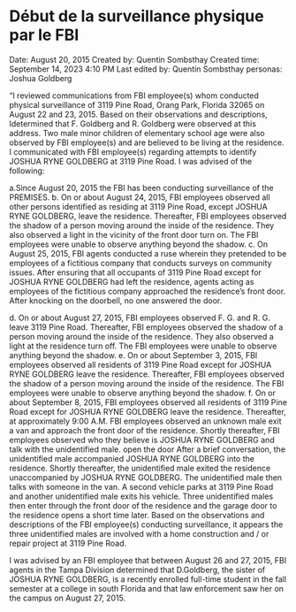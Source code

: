 # Début de la surveillance physique par le FBI

Date: August 20, 2015
Created by: Quentin Sombsthay
Created time: September 14, 2023 4:10 PM
Last edited by: Quentin Sombsthay
personas: Joshua Goldberg

“I reviewed communications from FBI employee(s) whom conducted
physical surveillance of 3119 Pine Road, Orang Park, Florida 32065 on August 22 and 23, 2015. Based on their observations and descriptions, Idetermined that F. Goldberg and R. Goldberg were observed at this address. Two male minor children of elementary
school age were also observed by FBI employee(s) and are believed to be living at the
residence.
I communicated with FBI employee(s) regarding attempts to identify
JOSHUA RYNE GOLDBERG at 3119 Pine Road. I was advised of the following:

a.Since August 20, 2015 the FBI has been conducting surveillance of the PREMISES.
b. On or about August 24, 2015, FBI employees observed all other
persons identified as residing at 3119 Pine Road, except JOSHUA RYNE GOLDBERG, leave the residence. Thereafter, FBI employees observed the shadow of a person moving around the inside of the residence. They also observed a light in the vicinity of
the front door turn on. The FBI employees were unable to observe anything beyond the shadow.
c. On August 25, 2015, FBI agents conducted a ruse wherein they
pretended to be employees of a fictitious company that conducts surveys on community issues. After ensuring that all occupants of 3119 Pine Road except for JOSHUA RYNE GOLDBERG had left the residence, agents acting as employees of the fictitious company approached the residence’s front door. After knocking on the doorbell, no one answered the door.

d. On or about August 27, 2015, FBI employees observed
F. G. and R. G. leave 3119 Pine Road. Thereafter, FBI employees observed the shadow of a person moving around the inside of the residence. They also observed a light at the residence turn off. The FBI employees were unable to observe anything beyond the shadow.
e. On or about September 3, 2015, FBI employees observed all
residents of 3119 Pine Road except for JOSHUA RYNE GOLDBERG leave the residence. Thereafter, FBI employees observed the shadow of a person moving around
the inside of the residence. The FBI employees were unable to observe anything beyond the shadow.
f. On or about September 8, 2015, FBI employees observed all
residents of 3119 Pine Road except for JOSHUA RYNE GOLDBERG leave the residence. Thereafter, at approximately 9:00 A.M. FBI employees observed an unknown male exit a van and approach the front door of the residence. Shortly thereafter, FBI
employees observed who they believe is JOSHUA RYNE GOLDBERG and talk with the unidentified male.
open the door After a brief conversation, the unidentified male
accompanied JOSHUA RYNE GOLDBERG
into the residence. Shortly thereafter, the
unidentified male exited the residence unaccompanied by JOSHUA RYNE GOLDBERG. The unidentified male then talks with someone in the van. A second vehicle parks at 3119 Pine Road and another unidentified male exits his vehicle. Three unidentified males then enter through the front door of the residence and the garage
door to the residence opens a short time later. Based on the observations and descriptions of the FBI employee(s) conducting surveillance, it appears the three unidentified males are involved with a home construction and / or repair project at 3119
Pine Road.

I was advised by an FBI employee that between August 26 and 27, 2015, FBI agents in the Tampa Division determined that D.Goldberg, the sister of JOSHUA RYNE GOLDBERG,
is a recently enrolled full-time student in the fall semester at a
college in south Florida and that law enforcement saw her on the campus on August 27, 2015.